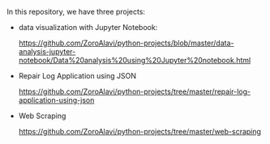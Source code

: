 In this repository, we have three projects:
* data visualization with Jupyter Notebook:
  
  https://github.com/ZoroAlavi/python-projects/blob/master/data-analysis-jupyter-notebook/Data%20analysis%20using%20Jupyter%20notebook.html
* Repair Log Application using JSON
  
  https://github.com/ZoroAlavi/python-projects/tree/master/repair-log-application-using-json
* Web Scraping
  
  https://github.com/ZoroAlavi/python-projects/tree/master/web-scraping

